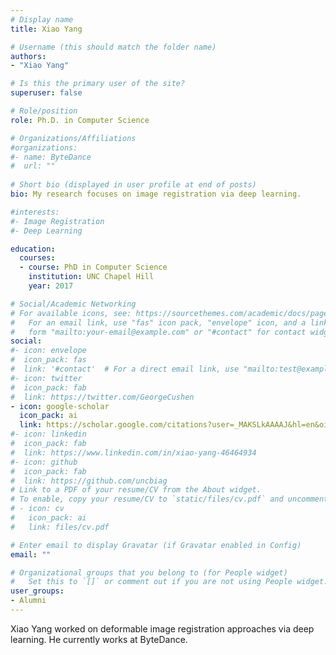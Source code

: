 ```yaml
---
# Display name
title: Xiao Yang

# Username (this should match the folder name)
authors:
- "Xiao Yang"

# Is this the primary user of the site?
superuser: false

# Role/position
role: Ph.D. in Computer Science

# Organizations/Affiliations
#organizations:
#- name: ByteDance
#  url: ""
  
# Short bio (displayed in user profile at end of posts)
bio: My research focuses on image registration via deep learning.

#interests:
#- Image Registration
#- Deep Learning

education:
  courses:
  - course: PhD in Computer Science
    institution: UNC Chapel Hill
    year: 2017

# Social/Academic Networking
# For available icons, see: https://sourcethemes.com/academic/docs/page-builder/#icons
#   For an email link, use "fas" icon pack, "envelope" icon, and a link in the
#   form "mailto:your-email@example.com" or "#contact" for contact widget.
social:
#- icon: envelope
#  icon_pack: fas
#  link: '#contact'  # For a direct email link, use "mailto:test@example.org".
#- icon: twitter
#  icon_pack: fab
#  link: https://twitter.com/GeorgeCushen
- icon: google-scholar
  icon_pack: ai
  link: https://scholar.google.com/citations?user=_MAKSLkAAAAJ&hl=en&oi=sra
#- icon: linkedin
#  icon_pack: fab
#  link: https://www.linkedin.com/in/xiao-yang-46464934
#- icon: github
#  icon_pack: fab
#  link: https://github.com/uncbiag
# Link to a PDF of your resume/CV from the About widget.
# To enable, copy your resume/CV to `static/files/cv.pdf` and uncomment the lines below.
# - icon: cv
#   icon_pack: ai
#   link: files/cv.pdf

# Enter email to display Gravatar (if Gravatar enabled in Config)
email: ""

# Organizational groups that you belong to (for People widget)
#   Set this to `[]` or comment out if you are not using People widget.
user_groups:
- Alumni
---
```


Xiao Yang worked on deformable image registration approaches via deep learning. He currently works at ByteDance.
